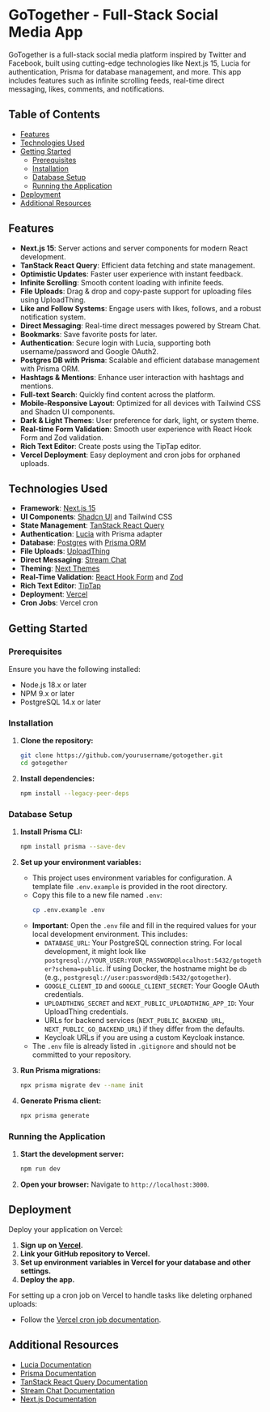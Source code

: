 # GoTogether - Full-Stack Social Media App

GoTogether is a full-stack social media platform inspired by Twitter and Facebook, built using cutting-edge technologies like Next.js 15, Lucia for authentication, Prisma for database management, and more. This app includes features such as infinite scrolling feeds, real-time direct messaging, likes, comments, and notifications.

## Table of Contents

- [Features](#features)
- [Technologies Used](#technologies-used)
- [Getting Started](#getting-started)
  - [Prerequisites](#prerequisites)
  - [Installation](#installation)
  - [Database Setup](#database-setup)
  - [Running the Application](#running-the-application)
- [Deployment](#deployment)
- [Additional Resources](#additional-resources)

## Features

- **Next.js 15**: Server actions and server components for modern React development.
- **TanStack React Query**: Efficient data fetching and state management.
- **Optimistic Updates**: Faster user experience with instant feedback.
- **Infinite Scrolling**: Smooth content loading with infinite feeds.
- **File Uploads**: Drag & drop and copy-paste support for uploading files using UploadThing.
- **Like and Follow Systems**: Engage users with likes, follows, and a robust notification system.
- **Direct Messaging**: Real-time direct messages powered by Stream Chat.
- **Bookmarks**: Save favorite posts for later.
- **Authentication**: Secure login with Lucia, supporting both username/password and Google OAuth2.
- **Postgres DB with Prisma**: Scalable and efficient database management with Prisma ORM.
- **Hashtags & Mentions**: Enhance user interaction with hashtags and mentions.
- **Full-text Search**: Quickly find content across the platform.
- **Mobile-Responsive Layout**: Optimized for all devices with Tailwind CSS and Shadcn UI components.
- **Dark & Light Themes**: User preference for dark, light, or system theme.
- **Real-time Form Validation**: Smooth user experience with React Hook Form and Zod validation.
- **Rich Text Editor**: Create posts using the TipTap editor.
- **Vercel Deployment**: Easy deployment and cron jobs for orphaned uploads.

## Technologies Used

- **Framework**: [Next.js 15](https://nextjs.org/)
- **UI Components**: [Shadcn UI](https://shadcn.dev/) and Tailwind CSS
- **State Management**: [TanStack React Query](https://tanstack.com/query/latest)
- **Authentication**: [Lucia](https://lucia.dev/) with Prisma adapter
- **Database**: [Postgres](https://www.postgresql.org/) with [Prisma ORM](https://www.prisma.io/)
- **File Uploads**: [UploadThing](https://uploadthing.com/)
- **Direct Messaging**: [Stream Chat](https://getstream.io/)
- **Theming**: [Next Themes](https://github.com/pacocoursey/next-themes)
- **Real-Time Validation**: [React Hook Form](https://react-hook-form.com/) and [Zod](https://zod.dev/)
- **Rich Text Editor**: [TipTap](https://tiptap.dev/)
- **Deployment**: [Vercel](https://vercel.com/)
- **Cron Jobs**: Vercel cron

## Getting Started

### Prerequisites

Ensure you have the following installed:

- Node.js 18.x or later
- NPM 9.x or later
- PostgreSQL 14.x or later

### Installation

1. **Clone the repository:**

   ```bash
   git clone https://github.com/yourusername/gotogether.git
   cd gotogether
   ```

2. **Install dependencies:**
   ```bash
   npm install --legacy-peer-deps
   ```

### Database Setup

1. **Install Prisma CLI:**

   ```bash
   npm install prisma --save-dev
   ```

2. **Set up your environment variables:**

   - This project uses environment variables for configuration. A template file `.env.example` is provided in the root directory.
   - Copy this file to a new file named `.env`:
     ```bash
     cp .env.example .env
     ```
   - **Important**: Open the `.env` file and fill in the required values for your local development environment. This includes:
     - `DATABASE_URL`: Your PostgreSQL connection string. For local development, it might look like `postgresql://YOUR_USER:YOUR_PASSWORD@localhost:5432/gotogether?schema=public`. If using Docker, the hostname might be `db` (e.g., `postgresql://user:password@db:5432/gotogether`).
     - `GOOGLE_CLIENT_ID` and `GOOGLE_CLIENT_SECRET`: Your Google OAuth credentials.
     - `UPLOADTHING_SECRET` and `NEXT_PUBLIC_UPLOADTHING_APP_ID`: Your UploadThing credentials.
     - URLs for backend services (`NEXT_PUBLIC_BACKEND_URL`, `NEXT_PUBLIC_GO_BACKEND_URL`) if they differ from the defaults.
     - Keycloak URLs if you are using a custom Keycloak instance.
   - The `.env` file is already listed in `.gitignore` and should not be committed to your repository.

3. **Run Prisma migrations:**

   ```bash
   npx prisma migrate dev --name init
   ```

4. **Generate Prisma client:**
   ```bash
   npx prisma generate
   ```

### Running the Application

1. **Start the development server:**

   ```bash
   npm run dev
   ```

2. **Open your browser:**
   Navigate to `http://localhost:3000`.

## Deployment

Deploy your application on Vercel:

1. **Sign up on [Vercel](https://vercel.com/).**
2. **Link your GitHub repository to Vercel.**
3. **Set up environment variables in Vercel for your database and other settings.**
4. **Deploy the app.**

For setting up a cron job on Vercel to handle tasks like deleting orphaned uploads:

- Follow the [Vercel cron job documentation](https://vercel.com/docs/cron-jobs).

## Additional Resources

- [Lucia Documentation](https://lucia.dev/docs/)
- [Prisma Documentation](https://www.prisma.io/docs/)
- [TanStack React Query Documentation](https://tanstack.com/query/latest/docs/react)
- [Stream Chat Documentation](https://getstream.io/docs/chat/)
- [Next.js Documentation](https://nextjs.org/docs)
